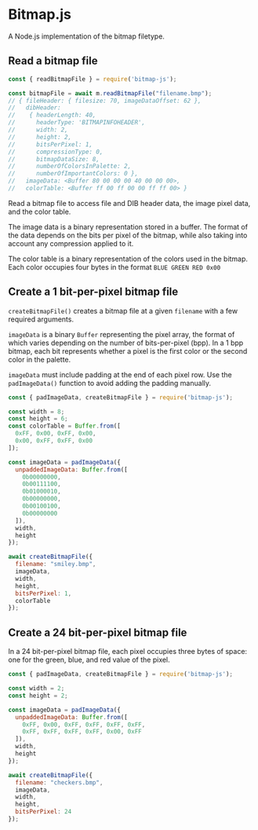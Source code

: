 # Bitmap.js

A Node.js implementation of the bitmap filetype.

## Read a bitmap file

```js
const { readBitmapFile } = require('bitmap-js');

const bitmapFile = await m.readBitmapFile("filename.bmp");
// { fileHeader: { filesize: 70, imageDataOffset: 62 },
//   dibHeader:
//    { headerLength: 40,
//      headerType: 'BITMAPINFOHEADER',
//      width: 2,
//      height: 2,
//      bitsPerPixel: 1,
//      compressionType: 0,
//      bitmapDataSize: 8,
//      numberOfColorsInPalette: 2,
//      numberOfImportantColors: 0 },
//   imageData: <Buffer 80 00 00 00 40 00 00 00>,
//   colorTable: <Buffer ff 00 ff 00 00 ff ff 00> }
```

Read a bitmap file to access file and DIB header data, the image pixel data, and the color table.

The image data is a binary representation stored in a buffer. The format of the data depends on the bits per pixel of the bitmap, while also taking into account any compression applied to it.

The color table is a binary representation of the colors used in the bitmap. Each color occupies four bytes in the format `BLUE GREEN RED 0x00`

## Create a 1 bit-per-pixel bitmap file

`createBitmapFile()` creates a bitmap file at a given `filename` with a few required arguments.

`imageData` is a binary `Buffer` representing the pixel array, the format of which varies depending on the number of bits-per-pixel (bpp). In a 1 bpp bitmap, each bit represents whether a pixel is the first color or the second color in the palette.

`imageData` must include padding at the end of each pixel row. Use the `padImageData()` function to avoid adding the padding manually.

```js
const { padImageData, createBitmapFile } = require('bitmap-js');

const width = 8;
const height = 6;
const colorTable = Buffer.from([
  0xFF, 0x00, 0xFF, 0x00,
  0x00, 0xFF, 0xFF, 0x00
]);

const imageData = padImageData({
  unpaddedImageData: Buffer.from([
    0b00000000,
    0b00111100,
    0b01000010,
    0b00000000,
    0b00100100,
    0b00000000
  ]),
  width,
  height
});

await createBitmapFile({
  filename: "smiley.bmp",
  imageData,
  width,
  height,
  bitsPerPixel: 1,
  colorTable
});
```

## Create a 24 bit-per-pixel bitmap file

In a 24 bit-per-pixel bitmap file, each pixel occupies three bytes of space: one for the green, blue, and red value of the pixel.

```js
const { padImageData, createBitmapFile } = require('bitmap-js');

const width = 2;
const height = 2;

const imageData = padImageData({
  unpaddedImageData: Buffer.from([
    0xFF, 0x00, 0xFF, 0xFF, 0xFF, 0xFF,
    0xFF, 0xFF, 0xFF, 0xFF, 0x00, 0xFF
  ]),
  width,
  height
});

await createBitmapFile({
  filename: "checkers.bmp",
  imageData,
  width,
  height,
  bitsPerPixel: 24
});
```
